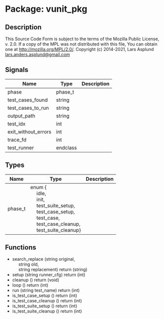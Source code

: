 # Package: vunit_pkg

## Description

This Source Code Form is subject to the terms of the Mozilla Public
 License, v. 2.0. If a copy of the MPL was not distributed with this file,
 You can obtain one at http://mozilla.org/MPL/2.0/.
 Copyright (c) 2014-2021, Lars Asplund lars.anders.asplund@gmail.com
 

## Signals

| Name                | Type     | Description |
| ------------------- | -------- | ----------- |
| phase               | phase_t  |             |
| test_cases_found    | string   |             |
| test_cases_to_run   | string   |             |
| output_path         | string   |             |
| test_idx            | int      |             |
| exit_without_errors | int      |             |
| trace_fd            | int      |             |
| test_runner         | endclass |             |
## Types

| Name    | Type                                                                                                                                                                                                                                                                                                                                                                                                                                                                     | Description |
| ------- | ------------------------------------------------------------------------------------------------------------------------------------------------------------------------------------------------------------------------------------------------------------------------------------------------------------------------------------------------------------------------------------------------------------------------------------------------------------------------ | ----------- |
| phase_t | enum {<br><span style="padding-left:20px">idle,<br><span style="padding-left:20px">                  init,<br><span style="padding-left:20px">                  test_suite_setup,<br><span style="padding-left:20px">                  test_case_setup,<br><span style="padding-left:20px">                  test_case,<br><span style="padding-left:20px">                  test_case_cleanup,<br><span style="padding-left:20px">                  test_suite_cleanup} |             |
## Functions
- search_replace <font id="function_arguments">(string original,<br><span style="padding-left:20px"> string old,<br><span style="padding-left:20px"> string replacement)</font> <font id="function_return">return (string)</font>
- setup <font id="function_arguments">(string runner_cfg)</font> <font id="function_return">return (int)</font>
- cleanup <font id="function_arguments">()</font> <font id="function_return">return (void)</font>
- loop <font id="function_arguments">()</font> <font id="function_return">return (int)</font>
- run <font id="function_arguments">(string test_name)</font> <font id="function_return">return (int)</font>
- is_test_case_setup <font id="function_arguments">()</font> <font id="function_return">return (int)</font>
- is_test_case_cleanup <font id="function_arguments">()</font> <font id="function_return">return (int)</font>
- is_test_suite_setup <font id="function_arguments">()</font> <font id="function_return">return (int)</font>
- is_test_suite_cleanup <font id="function_arguments">()</font> <font id="function_return">return (int)</font>
